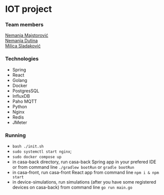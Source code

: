 # IOT project


### Team members
[Nemanja Majstorović](github.com/Nemanja3314)  
[Nemanja Dutina](github.com/eXtremeNemanja)  
[Milica Sladaković](github.com/coma007)

### Technologies

- Spring
- React
- Golang
- Docker
- PostgresSQL
- InfluxDB
- Paho MQTT
- Python
- Nginx
- Redis
- JMeter

### Running
- `bash ./init.sh`
- `sudo systemctl start nginx`;
- `sudo docker compose up`
- in casa-back directory, run casa-back Spring app in your prefered IDE or from command line `./gradlew bootRun` or `gradle bootRun`
- in casa-front, run casa-front React app from command line `npm i & npm start`
- in device-simulations, run simulations (after you have some registered devices on casa-back) from command line `go run main.go`
